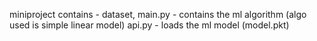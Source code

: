 miniproject contains - 
dataset,
main.py - contains the ml algorithm (algo used is simple linear model)
api.py - loads the ml model (model.pkt)
